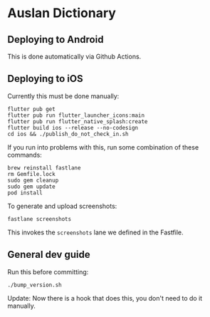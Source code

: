# Auslan Dictionary

## Deploying to Android
This is done automatically via Github Actions.

## Deploying to iOS
Currently this must be done manually:
```
flutter pub get
flutter pub run flutter_launcher_icons:main
flutter pub run flutter_native_splash:create
flutter build ios --release --no-codesign
cd ios && ./publish_do_not_check_in.sh
```

If you run into problems with this, run some combination of these commands:
```
brew reinstall fastlane
rm Gemfile.lock
sudo gem cleanup
sudo gem update
pod install
```

To generate and upload screenshots:
```
fastlane screenshots
```
This invokes the `screenshots` lane we defined in the Fastfile.

## General dev guide

Run this before committing:
```
./bump_version.sh
```
Update: Now there is a hook that does this, you don't need to do it manually.



